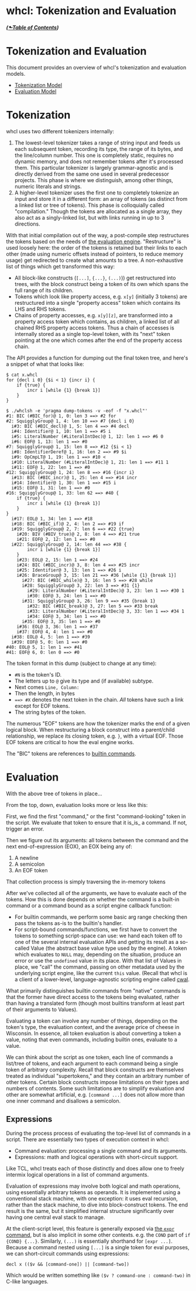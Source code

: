 # whcl: Tokenization and Evaluation
##### ([&#x2b11;Table of Contents](./))
# Tokenization and Evaluation
<style>@import url(../../doc/fossil-doc.css)</style>
<script src="../../doc/highlightjs/highlight-cwal.min.js"></script>

This document provides an overview of whcl's tokenization and
evaluation models.

* [Tokenization Model](#t10n)
* [Evaluation Model](#e8n)

<a id="t10n"></a>
Tokenization
========================================

whcl uses two different tokenizers internally:

1. The lowest-level tokenizer takes a range of string input and feeds
   us each subsequent token, recording its type, the range of its
   bytes, and the line/column number.  This one is completely static,
   requires no dynamic memory, and does not remember tokens after it's
   processed them.  This particular tokenizer is largely
   grammar-agnostic and is directly derived from the same one used in
   several predecessor projects. This phase is where we distinguish,
   among other things, numeric literals and strings.
1. A higher-level tokenizer uses the first one to completely
   tokenize an input and store it in a different form:
   an array of tokens (as distinct from a linked list or tree of
   tokens). This phase is colloquially called "compilation."
   Though the tokens are allocated as a single array, they also
   act as a singly-linked list, but with links running in up to 3
   directions.

With that initial compilation out of the way, a post-compile step
restructures the tokens based on the needs of [the evaluation
engine](#e8n). "Restructure" is used loosely here: the order of the
tokens is retained but their links to each other (made using numeric
offsets instead of pointers, to reduce memory usage) get redirected to
create what amounts to a tree. A non-exhaustive list of things which
get transformed this way:

- All block-like constructs (`[...]`, `{...}`, `(...)`)) get
  restructured into trees, with the block construct being a token of
  its own which spans the full range of its children.
- Tokens which look like property access, e.g. `x[y]` (initially 3
  tokens) are restructured into a single "property access" token which
  contains its LHS and RHS tokens.
- Chains of property accesses, e.g. `x[y][z]`, are transformed into a
  property access token which contains, as children, a linked list of
  all chained RHS property access tokens. Thus a chain of accesses is
  internally stored as a single top-level token, with its "next" token
  pointing at the one which comes after the end of the property access
  chain.

The API provides a function for dumping out the final token tree, and here's a snippet
of what that looks like:


```
$ cat x.whcl
for {decl i 0} {$i < 1} {incr i} {
    if {true} {
        incr i [while {1} {break 1}]
    }
}

$ ./whclsh -e 'pragma dump-tokens -v -eof -f "x.whcl"' 
#1: BIC (#BIC_for)@ 1, 0: len 3 ==> #2 for
#2: SquigglyGroup@ 1, 4: len 10 ==> #7 {decl i 0}
  i#3: BIC (#BIC_decl)@ 1, 5: len 4 ==> #4 decl
  i#4: Identifier@ 1, 10: len 1 ==> #5 i
  i#5: LiteralNumber (#LiteralIntDec)@ 1, 12: len 1 ==> #6 0
  i#6: EOF@ 1, 13: len 1 ==> #0
#7: SquigglyGroup@ 1, 15: len 8 ==> #12 {$i < 1}
  i#8: IdentifierDeref@ 1, 16: len 2 ==> #9 $i
  i#9: OpCmpLT@ 1, 19: len 1 ==> #10 <
  i#10: LiteralNumber (#LiteralIntDec)@ 1, 21: len 1 ==> #11 1
  i#11: EOF@ 1, 22: len 1 ==> #0
#12: SquigglyGroup@ 1, 24: len 8 ==> #16 {incr i}
  i#13: BIC (#BIC_incr)@ 1, 25: len 4 ==> #14 incr
  i#14: Identifier@ 1, 30: len 1 ==> #15 i
  i#15: EOF@ 1, 31: len 1 ==> #0
#16: SquigglyGroup@ 1, 33: len 62 ==> #40 {
    if {true} {
        incr i [while {1} {break 1}]
    }
}
  i#17: EOL@ 1, 34: len 1 ==> #18
  i#18: BIC (#BIC_if)@ 2, 4: len 2 ==> #19 if
  i#19: SquigglyGroup@ 2, 7: len 6 ==> #22 {true}
    i#20: BIV (#BIV_true)@ 2, 8: len 4 ==> #21 true
    i#21: EOF@ 2, 12: len 1 ==> #0
  i#22: SquigglyGroup@ 2, 14: len 44 ==> #38 {
        incr i [while {1} {break 1}]
    }
    i#23: EOL@ 2, 15: len 1 ==> #24
    i#24: BIC (#BIC_incr)@ 3, 8: len 4 ==> #25 incr
    i#25: Identifier@ 3, 13: len 1 ==> #26 i
    i#26: BraceGroup@ 3, 15: len 21 ==> #36 [while {1} {break 1}]
      i#27: BIC (#BIC_while)@ 3, 16: len 5 ==> #28 while
      i#28: SquigglyGroup@ 3, 22: len 3 ==> #31 {1}
        i#29: LiteralNumber (#LiteralIntDec)@ 3, 23: len 1 ==> #30 1
        i#30: EOF@ 3, 24: len 1 ==> #0
      i#31: SquigglyGroup@ 3, 26: len 9 ==> #35 {break 1}
        i#32: BIC (#BIC_break)@ 3, 27: len 5 ==> #33 break
        i#33: LiteralNumber (#LiteralIntDec)@ 3, 33: len 1 ==> #34 1
        i#34: EOF@ 3, 34: len 1 ==> #0
      i#35: EOF@ 3, 35: len 1 ==> #0
    i#36: EOL@ 3, 36: len 1 ==> #37
    i#37: EOF@ 4, 4: len 1 ==> #0
  i#38: EOL@ 4, 5: len 1 ==> #39
  i#39: EOF@ 5, 0: len 1 ==> #0
#40: EOL@ 5, 1: len 1 ==> #41
#41: EOF@ 6, 0: len 0 ==> #0
```

The token format in this dump (subject to change at any time):

- `#N` is the token's ID.
- The letters up to `@` give its type and (if available) subtype.
- Next comes `Line, Column:`
- Then the length, in bytes
- `==> #X` denotes the next token in the chain. _All_ tokens have such
  a link except for EOF tokens.
- The string bytes of the token.


The numerous "EOF" tokens are how the tokenizer marks the end of
a given logical block. When restructuring a block construct into
a parent/child relationship, we replace its closing token, e.g.
`}`, with a virtual EOF. Those EOF tokens are critical to how the
eval engine works.

The "BIC" tokens are references to [builtin commands](builtins.md).



<a id="e8n"></a>
Evaluation
========================================

With the above tree of tokens in place...

From the top, down, evaluation looks more or less like this:

First, we find the first "command," or the first "command-looking"
token in the script. We evaluate that token to ensure that it is_is_ a
command. If not, trigger an error.

Then we figure out its arguments: all tokens between the command and
the next end-of-expression (EOX), an EOX being any of:

1. A newline
1. A semicolon
1. An EOF token

That collection process is simply traversing the in-memory tokens

After we've collected all of the arguments, we have to evaluate each
of the tokens. How this is done depends on whether the command is a
built-in command or a command bound as a script engine callback
function:

- For builtin commands, we perform some basic arg range checking then
  pass the tokens as-is to the builtin's handler.
- For script-bound commands/functions, we first have to convert the
  tokens to something script-space can use: we hand each token off to
  one of the several internal evaluation APIs and getting its result
  as a so-called Value (the abstract base value type used by the
  engine). A token which evaluates to `NULL` may, depending on the
  situation, produce an error or use the `undefined` value in its
  place. With that list of Values in place, we "call" the command,
  passing on other metadata used by the underlying script engine, like
  the current `this` value. (Recall that whcl is a client of a
  lower-level, language-agnostic scripting engine called [cwal](/).

What primarily distinguishes builtin commands from "native" commands
is that the former have direct access to the tokens being evaluated,
rather than having a translated form (though most builtins transform
at least part of their arguments to Values).

Evaluating a token can involve any number of things, depending on the
token's type, the evaluation context, and the average price of cheese
in Wisconsin. In essence, all token evaluation is about converting a
token a value, noting that even commands, including builtin ones,
evaluate to a value.

We can think about the script as one token, each line of commands a
list/tree of tokens, and each argument to each command being a single
token of arbitrary complexity. Recall that block constructs are
themselves treated as individual "supertokens," and they contain an
arbitrary number of other tokens. Certain block constructs impose
limitations on their types and numbers of contents. Some such
limitations are to simplify evaluation and other are somewhat
artificial, e.g. `[command ...]` does not allow more than one inner
command and disallows a semicolon.


<a id='expr'></a>
Expressions
----------------------------------------

During the process process of evaluating the top-level list of
commands in a script. There are essentially two types of execution
context in whcl:

- Command evaluation: processing a single command and its arguments.
- Expressions: math and logical operations with short-circuit support.

Like TCL, whcl treats each of those distinctly and does allow one to
freely intermix logical operations in a list of command arguments.

Evaluation of expressions may involve both logical and math
operations, using essentially arbitrary tokens as operands. It is
implemented using a conventional stack machine, with one exception: it
uses eval recursion, rather than the stack machine, to dive into
block-construct tokens. The end result is the same, but it simplified
internal structure significantly over having one central eval stack to
manage.

At the client-script level, this feature is generally exposed via [the
`expr` command](builtin-expr.md), but is also implicit in some other
contexts. e.g. the `COND` part of `if {COND} {...}`. Similarly,
`(...)` is essentially shorthand for `[expr ...]`. Because a command
nested using `[...]` is a single token for eval purposes, we can
short-circuit commands using expressions:

```
decl x (($v && [command-one]) || [command-two])
```

Which would be written something like `($v ? command-one :
command-two)` in C-like languages.




<!--

<a id="section-3"></a>
# Entry 3

<a id="section-4"></a>
# Entry 4

<a id="section-5"></a>
# Entry 5

# Footnotes

-->

